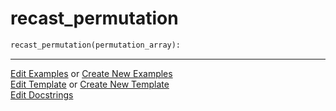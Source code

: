 # <a id="McUtils.Numputils.Misc.recast_permutation">recast_permutation</a>

```python
recast_permutation(permutation_array): 
```
 




___

[Edit Examples](https://github.com/McCoyGroup/McUtils/edit/edit/ci/examples/ci/docs/McUtils/Numputils/Misc/recast_permutation.md) or 
[Create New Examples](https://github.com/McCoyGroup/McUtils/new/edit/?filename=ci/examples/ci/docs/McUtils/Numputils/Misc/recast_permutation.md) <br/>
[Edit Template](https://github.com/McCoyGroup/McUtils/edit/edit/ci/docs/ci/docs/McUtils/Numputils/Misc/recast_permutation.md) or 
[Create New Template](https://github.com/McCoyGroup/McUtils/new/edit/?filename=ci/docs/templates/ci/docs/McUtils/Numputils/Misc/recast_permutation.md) <br/>
[Edit Docstrings](https://github.com/McCoyGroup/McUtils/edit/edit/McUtils/Numputils/Misc.py?message=Update%20Docs)